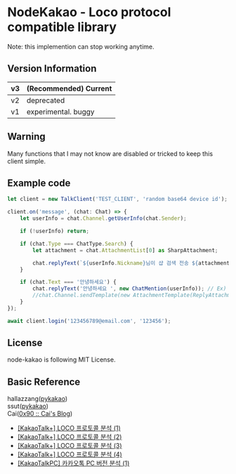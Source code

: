 # NodeKakao - Loco protocol compatible library

Note: this implemention can stop working anytime.

## Version Information

| v3 | (Recommended) Current |
|----|-----------------------|
| v2 |      deprecated       |
| v1 | experimental. buggy   |

## Warning

Many functions that I may not know are disabled or tricked to keep this client simple.

## Example code

```javascript
let client = new TalkClient('TEST_CLIENT', 'random base64 device id');

client.on('message', (chat: Chat) => {
    let userInfo = chat.Channel.getUserInfo(chat.Sender);

    if (!userInfo) return;

    if (chat.Type === ChatType.Search) {
        let attachment = chat.AttachmentList[0] as SharpAttachment;

        chat.replyText(`${userInfo.Nickname}님이 샵 검색 전송 ${attachment.Question}. 리다이렉트 경로: ${attachment.RedirectURL}`);
    }

    if (chat.Text === '안녕하세요') {
        chat.replyText('안녕하세요 ', new ChatMention(userInfo)); // Ex) 안녕하세요 @storycraft
        //chat.Channel.sendTemplate(new AttachmentTemplate(ReplyAttachment.fromChat(chat), '안녕하세요')); // 답장형식
    }
});

await client.login('123456789@email.com', '123456');
```

License
-------
node-kakao is following MIT License.

Basic Reference
---------
hallazzang([pykakao](https://github.com/hallazzang/pykakao/))  
ssut([pykakao](https://github.com/ssut/pykakao))  
Cai([0x90 :: Cai's Blog](http://www.bpak.org/blog/))
- [[KakaoTalk+] LOCO 프로토콜 분석 (1)](http://www.bpak.org/blog/2012/12/kakaotalk-loco-프로토콜-분석-1/)
- [[KakaoTalk+] LOCO 프로토콜 분석 (2)](http://www.bpak.org/blog/2012/12/kakaotalk-loco-프로토콜-분석-2/)
- [[KakaoTalk+] LOCO 프로토콜 분석 (3)](http://www.bpak.org/blog/2012/12/kakaotalk-loco-프로토콜-분석-3/)
- [[KakaoTalk+] LOCO 프로토콜 분석 (4)](http://www.bpak.org/blog/2012/12/kakaotalk-loco-프로토콜-분석-4/)
- [[KakaoTalkPC] 카카오톡 PC 버전 분석 (1)](https://www.bpak.org/blog/2013/08/kakaotalkpc-카카오톡-pc-버전-분석-1/)
